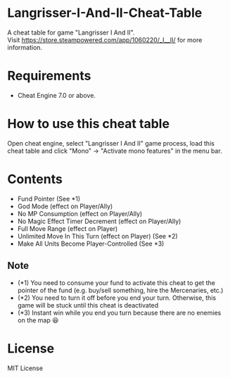 # Langrisser-I-And-II-Cheat-Table
A cheat table for game "Langrisser I And II". <br/>
Visit https://store.steampowered.com/app/1060220/_I__II/ for more information.

# Requirements
- Cheat Engine 7.0 or above.

# How to use this cheat table
Open cheat engine, select "Langrisser I And II" game process, load this cheat table and click "Mono" -> "Activate mono features" in the menu bar.

# Contents
- Fund Pointer (See *1)
- God Mode (effect on Player/Ally)
- No MP Consumption (effect on Player/Ally)
- No Magic Effect Timer Decrement (effect on Player/Ally)
- Full Move Range (effect on Player)
- Unlimited Move In This Turn (effect on Player) (See *2)
- Make All Units Become Player-Controlled (See *3)

## Note
- (*1) You need to consume your fund to activate this cheat to get the pointer of the fund (e.g. buy/sell something, hire the Mercenaries, etc.)
- (*2) You need to turn it off before you end your turn. Otherwise, this game will be stuck until this cheat is deactivated
- (*3) Instant win while you end you turn because there are no enemies on the map 😆

# License
MIT License
